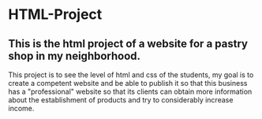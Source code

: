 # HTML-Project
## This is the html project of a website for a pastry shop in my neighborhood.
This project is to see the level of html and css of the students, my goal is to create a competent website and be able to publish it so that this business has a "professional" website so that its clients can obtain more information about the establishment of products and try to considerably increase income.
